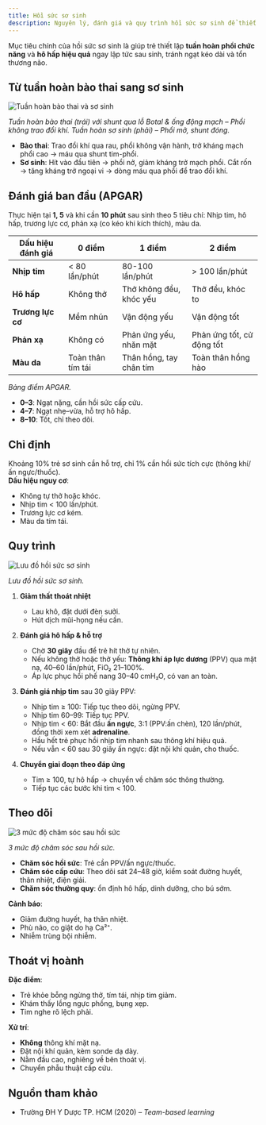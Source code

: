 ```yaml
---
title: Hồi sức sơ sinh
description: Nguyên lý, đánh giá và quy trình hồi sức sơ sinh để thiết lập tuần hoàn và hô hấp chức năng.
---
```


Mục tiêu chính của hồi sức sơ sinh là giúp trẻ thiết lập **tuần hoàn phổi chức năng** và **hô hấp hiệu quả** ngay lập tức sau sinh, tránh ngạt kéo dài và tổn thương não.

## Từ tuần hoàn bào thai sang sơ sinh

![Tuần hoàn bào thai và sơ sinh](./_images/hoi-suc-so-sinh/tuan-hoan-bao-thai-va-tuan-hoan-so-sinh.jpeg)

_Tuần hoàn bào thai (trái) với shunt qua lỗ Botal & ống động mạch – Phổi không trao đổi khí. Tuần hoàn sơ sinh (phải) – Phổi mở, shunt đóng._

- **Bào thai**: Trao đổi khí qua rau, phổi không vận hành, trở kháng mạch phổi cao → máu qua shunt tim-phổi.
- **Sơ sinh**: Hít vào đầu tiên → phổi nở, giảm kháng trở mạch phổi. Cắt rốn → tăng kháng trở ngoại vi → dòng máu qua phổi để trao đổi khí.

## Đánh giá ban đầu (APGAR)

Thực hiện tại **1, 5** và khi cần **10 phút** sau sinh theo 5 tiêu chí: Nhịp tim, hô hấp, trương lực cơ, phản xạ (co kéo khi kích thích), màu da.

| Dấu hiệu đánh giá | 0 điểm            | 1 điểm                  | 2 điểm                    |
| ----------------- | ----------------- | ----------------------- | ------------------------- |
| **Nhịp tim**      | < 80 lần/phút     | 80-100 lần/phút         | > 100 lần/phút            |
| **Hô hấp**        | Không thở         | Thở không đều, khóc yếu | Thở đều, khóc to          |
| **Trương lực cơ** | Mềm nhũn          | Vận động yếu            | Vận động tốt              |
| **Phản xạ**       | Không có          | Phản ứng yếu, nhăn mặt  | Phản ứng tốt, cử động tốt |
| **Màu da**        | Toàn thân tím tái | Thân hồng, tay chân tím | Toàn thân hồng hào        |

_Bảng điểm APGAR._

- **0–3**: Ngạt nặng, cần hồi sức cấp cứu.
- **4–7**: Ngạt nhẹ–vừa, hỗ trợ hô hấp.
- **8–10**: Tốt, chỉ theo dõi.

## Chỉ định

Khoảng 10% trẻ sơ sinh cần hỗ trợ, chỉ 1% cần hồi sức tích cực (thông khí/ấn ngực/thuốc).  
**Dấu hiệu nguy cơ**:

- Không tự thở hoặc khóc.
- Nhịp tim < 100 lần/phút.
- Trương lực cơ kém.
- Màu da tím tái.

## Quy trình

![Lưu đồ hồi sức sơ sinh](./_images/hoi-suc-so-sinh/luu-do-hoi-suc-so-sinh.jpeg)

_Lưu đồ hồi sức sơ sinh._

1. **Giảm thất thoát nhiệt**

   - Lau khô, đặt dưới đèn sưởi.
   - Hút dịch mũi-họng nếu cần.

2. **Đánh giá hô hấp & hỗ trợ**

   - Chờ **30 giây** đầu để trẻ hít thở tự nhiên.
   - Nếu không thở hoặc thở yếu: **Thông khí áp lực dương** (PPV) qua mặt nạ, 40–60 lần/phút, FiO₂ 21–100%.
   - Áp lực phục hồi phế nang 30–40 cmH₂O, có van an toàn.

3. **Đánh giá nhịp tim** sau 30 giây PPV:

   - Nhịp tim ≥ 100: Tiếp tục theo dõi, ngừng PPV.
   - Nhịp tim 60–99: Tiếp tục PPV.
   - Nhịp tim < 60: Bắt đầu **ấn ngực**, 3:1 (PPV:ấn chèn), 120 lần/phút, đồng thời xem xét **adrenaline**.
   - Hầu hết trẻ phục hồi nhịp tim nhanh sau thông khí hiệu quả.
   - Nếu vẫn < 60 sau 30 giây ấn ngực: đặt nội khí quản, cho thuốc.

4. **Chuyển giai đoạn theo đáp ứng**

   - Tim ≥ 100, tự hô hấp → chuyển về chăm sóc thông thường.
   - Tiếp tục các bước khi tim < 100.

## Theo dõi

![3 mức độ chăm sóc sau hồi sức](./_images/hoi-suc-so-sinh/3-muc-do-cham-soc-sau-hoi-suc.jpeg)

_3 mức độ chăm sóc sau hồi sức._

- **Chăm sóc hồi sức**: Trẻ cần PPV/ấn ngực/thuốc.
- **Chăm sóc cấp cứu**: Theo dõi sát 24–48 giờ, kiểm soát đường huyết, thân nhiệt, điện giải.
- **Chăm sóc thường quy**: ổn định hô hấp, dinh dưỡng, cho bú sớm.

**Cảnh báo**:

- Giảm đường huyết, hạ thân nhiệt.
- Phù não, co giật do hạ Ca²⁺.
- Nhiễm trùng bội nhiễm.

## Thoát vị hoành

**Đặc điểm**:

- Trẻ khỏe bỗng ngừng thở, tím tái, nhịp tim giảm.
- Khám thấy lồng ngực phồng, bụng xẹp.
- Tim nghe rõ lệch phải.

**Xử trí**:

- **Không** thông khí mặt nạ.
- Đặt nội khí quản, kèm sonde dạ dày.
- Nằm đầu cao, nghiêng về bên thoát vị.
- Chuyển phẫu thuật cấp cứu.

## Nguồn tham khảo

- Trường ĐH Y Dược TP. HCM (2020) – _Team-based learning_
